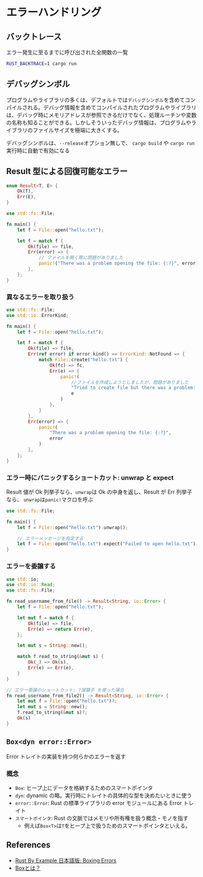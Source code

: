 # エラーハンドリング

## バックトレース

エラー発生に至るまでに呼び出された全関数の一覧

```sh
RUST_BACKTRACE=1 cargo run
```

## デバッグシンボル

プログラムやライブラリの多くは、デフォルトでは`デバッグシンボル`を含めてコンパイルされる。デバッグ情報を含めてコンパイルされたプログラムやライブラリは、デバッグ時にメモリアドレスが参照できるだけでなく、処理ルーチンや変数の名称も知ることができる。しかしそういったデバッグ情報は、プログラムやライブラリのファイルサイズを極端に大きくする。

デバッグシンボルは、`--release`オプション無しで、 `cargo build` や `cargo run` 実行時に自動で有効になる

## Result 型による回復可能なエラー

```rs
enum Result<T, E> {
    Ok(T),
    Err(E),
}
```

```rs
use std::fs::File;

fn main() {
    let f = File::open("hello.txt");

    let f = match f {
        Ok(file) => file,
        Err(error) => {
            // ファイルを開く際に問題がありました
            panic!("There was a problem opening the file: {:?}", error)
        },
    };
}
```

### 異なるエラーを取り扱う

```rs
use std::fs::File;
use std::io::ErrorKind;

fn main() {
    let f = File::open("hello.txt");

    let f = match f {
        Ok(file) => file,
        Err(ref error) if error.kind() == ErrorKind::NotFound => {
            match File::create("hello.txt") {
                Ok(fc) => fc,
                Err(e) => {
                    panic!(
                        //ファイルを作成しようとしましたが、問題がありました
                        "Tried to create file but there was a problem: {:?}",
                        e
                    )
                },
            }
        },
        Err(error) => {
            panic!(
                "There was a problem opening the file: {:?}",
                error
            )
        },
    };
}
```

### エラー時にパニックするショートカット: unwrap と expect

Result 値が Ok 列挙子なら、`unwrap`は Ok の中身を返し、Result が Err 列挙子なら、 `unwrap`は`panic!`マクロを呼ぶ

```rs
use std::fs::File;

fn main() {
    let f = File::open("hello.txt").unwrap();

    // エラーメッセージを指定する
    let f = File::open("hello.txt").expect("Failed to open hello.txt");
}
```

### エラーを委譲する

```rs
use std::io;
use std::io::Read;
use std::fs::File;

fn read_username_from_file() -> Result<String, io::Error> {
    let f = File::open("hello.txt");

    let mut f = match f {
        Ok(file) => file,
        Err(e) => return Err(e),
    };

    let mut s = String::new();

    match f.read_to_string(&mut s) {
        Ok(_) => Ok(s),
        Err(e) => Err(e),
    }
}

// エラー委譲のショートカット: ?演算子 を使った場合
fn read_username_from_file2() -> Result<String, io::Error> {
    let mut f = File::open("hello.txt")?;
    let mut s = String::new();
    f.read_to_string(&mut s)?;
    Ok(s)
}
```

## `Box<dyn error::Error>`

Error トレイトの実装を持つ何らかのエラーを返す

### 概念

- `Box`: ヒープ上にデータを格納するためのスマートポインタ
- `dyn`: dynamic の略。実行時にトレイトの具体的な型を決めたいときに使う
- `error::Error`: Rust の標準ライブラリの error モジュールにある Error トレイト
- `スマートポインタ`: Rust の文脈ではメモリや所有権を扱う概念・モノを指す
  - 例えば`Box<T>`は`T`をヒープ上で扱うためのスマートポインタといえる。

## References

- [Rust By Example 日本語版: Boxing Errors](https://doc.rust-jp.rs/rust-by-example-ja/error/multiple_error_types/boxing_errors.html)
- [Box<dyn error::Error>とは？](https://zenn.dev/torohash/articles/5264df373d50af)
